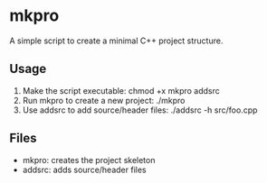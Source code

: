 # mkpro

A simple script to create a minimal C++ project structure.

## Usage
1. Make the script executable:
   chmod +x mkpro addsrc
2. Run mkpro to create a new project:
   ./mkpro
3. Use addsrc to add source/header files:
   ./addsrc -h src/foo.cpp

## Files
- mkpro: creates the project skeleton
- addsrc: adds source/header files
